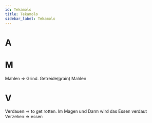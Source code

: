 ```yaml
---
id: Tekamolo
title: Tekamolo
sidebar_label: Tekamolo
---
```


# A

# M

Mahlen => Grind. Getreide(grain) Mahlen

# V

Verdauen => to get rotten. Im Magen und Darm wird das Essen verdaut
Verzehen => essen
